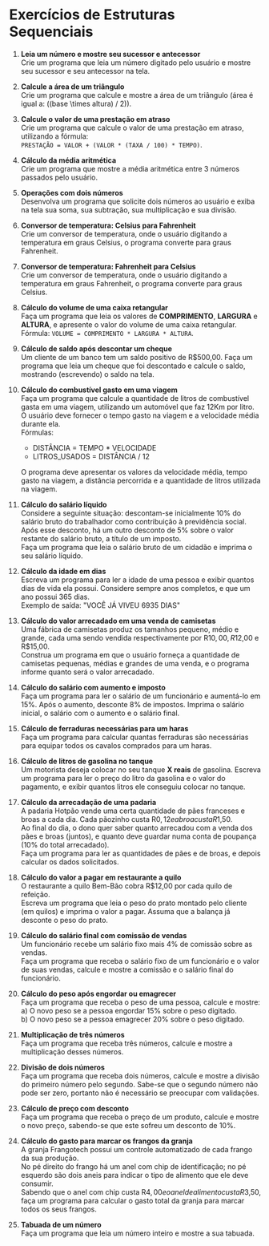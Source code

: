 # Exercícios de Estruturas Sequenciais

1. **Leia um número e mostre seu sucessor e antecessor**  
   Crie um programa que leia um número digitado pelo usuário e mostre seu sucessor e seu antecessor na tela.

2. **Calcule a área de um triângulo**  
   Crie um programa que calcule e mostre a área de um triângulo (área é igual a: \((base \times altura) / 2\)).

3. **Calcule o valor de uma prestação em atraso**  
   Crie um programa que calcule o valor de uma prestação em atraso, utilizando a fórmula:  
   `PRESTAÇÃO = VALOR + (VALOR * (TAXA / 100) * TEMPO)`.

4. **Cálculo da média aritmética**  
   Crie um programa que mostre a média aritmética entre 3 números passados pelo usuário.

5. **Operações com dois números**  
   Desenvolva um programa que solicite dois números ao usuário e exiba na tela sua soma, sua subtração, sua multiplicação e sua divisão.

6. **Conversor de temperatura: Celsius para Fahrenheit**  
   Crie um conversor de temperatura, onde o usuário digitando a temperatura em graus Celsius, o programa converte para graus Fahrenheit.

7. **Conversor de temperatura: Fahrenheit para Celsius**  
   Crie um conversor de temperatura, onde o usuário digitando a temperatura em graus Fahrenheit, o programa converte para graus Celsius.

8. **Cálculo do volume de uma caixa retangular**  
   Faça um programa que leia os valores de **COMPRIMENTO**, **LARGURA** e **ALTURA**, e apresente o valor do volume de uma caixa retangular.  
   Fórmula: `VOLUME = COMPRIMENTO * LARGURA * ALTURA`.

9. **Cálculo de saldo após descontar um cheque**  
   Um cliente de um banco tem um saldo positivo de R$500,00. Faça um programa que leia um cheque que foi descontado e calcule o saldo, mostrando (escrevendo) o saldo na tela.

10. **Cálculo do combustível gasto em uma viagem**  
    Faça um programa que calcule a quantidade de litros de combustível gasta em uma viagem, utilizando um automóvel que faz 12Km por litro. O usuário deve fornecer o tempo gasto na viagem e a velocidade média durante ela.  
    Fórmulas:
    - DISTÂNCIA = TEMPO * VELOCIDADE
    - LITROS_USADOS = DISTÂNCIA / 12

    O programa deve apresentar os valores da velocidade média, tempo gasto na viagem, a distância percorrida e a quantidade de litros utilizada na viagem.

11. **Cálculo do salário líquido**  
    Considere a seguinte situação: descontam-se inicialmente 10% do salário bruto do trabalhador como contribuição à previdência social. Após esse desconto, há um outro desconto de 5% sobre o valor restante do salário bruto, a título de um imposto.  
    Faça um programa que leia o salário bruto de um cidadão e imprima o seu salário líquido.

12. **Cálculo da idade em dias**  
    Escreva um programa para ler a idade de uma pessoa e exibir quantos dias de vida ela possui. Considere sempre anos completos, e que um ano possui 365 dias.  
    Exemplo de saída: "VOCÊ JÁ VIVEU 6935 DIAS"

13. **Cálculo do valor arrecadado em uma venda de camisetas**  
    Uma fábrica de camisetas produz os tamanhos pequeno, médio e grande, cada uma sendo vendida respectivamente por R$10,00, R$12,00 e R$15,00.  
    Construa um programa em que o usuário forneça a quantidade de camisetas pequenas, médias e grandes de uma venda, e o programa informe quanto será o valor arrecadado.

14. **Cálculo do salário com aumento e imposto**  
    Faça um programa para ler o salário de um funcionário e aumentá-lo em 15%. Após o aumento, desconte 8% de impostos. Imprima o salário inicial, o salário com o aumento e o salário final.

15. **Cálculo de ferraduras necessárias para um haras**  
    Faça um programa para calcular quantas ferraduras são necessárias para equipar todos os cavalos comprados para um haras.

16. **Cálculo de litros de gasolina no tanque**  
    Um motorista deseja colocar no seu tanque **X reais** de gasolina. Escreva um programa para ler o preço do litro da gasolina e o valor do pagamento, e exibir quantos litros ele conseguiu colocar no tanque.

17. **Cálculo da arrecadação de uma padaria**  
    A padaria Hotpão vende uma certa quantidade de pães franceses e broas a cada dia. Cada pãozinho custa R$0,12 e a broa custa R$1,50.  
    Ao final do dia, o dono quer saber quanto arrecadou com a venda dos pães e broas (juntos), e quanto deve guardar numa conta de poupança (10% do total arrecadado).  
    Faça um programa para ler as quantidades de pães e de broas, e depois calcular os dados solicitados.

18. **Cálculo do valor a pagar em restaurante a quilo**  
    O restaurante a quilo Bem-Bão cobra R$12,00 por cada quilo de refeição.  
    Escreva um programa que leia o peso do prato montado pelo cliente (em quilos) e imprima o valor a pagar. Assuma que a balança já desconte o peso do prato.

19. **Cálculo do salário final com comissão de vendas**  
    Um funcionário recebe um salário fixo mais 4% de comissão sobre as vendas.  
    Faça um programa que receba o salário fixo de um funcionário e o valor de suas vendas, calcule e mostre a comissão e o salário final do funcionário.

20. **Cálculo do peso após engordar ou emagrecer**  
    Faça um programa que receba o peso de uma pessoa, calcule e mostre:  
    a) O novo peso se a pessoa engordar 15% sobre o peso digitado.  
    b) O novo peso se a pessoa emagrecer 20% sobre o peso digitado.

21. **Multiplicação de três números**  
    Faça um programa que receba três números, calcule e mostre a multiplicação desses números.

22. **Divisão de dois números**  
    Faça um programa que receba dois números, calcule e mostre a divisão do primeiro número pelo segundo. Sabe-se que o segundo número não pode ser zero, portanto não é necessário se preocupar com validações.

23. **Cálculo de preço com desconto**  
    Faça um programa que receba o preço de um produto, calcule e mostre o novo preço, sabendo-se que este sofreu um desconto de 10%.

24. **Cálculo do gasto para marcar os frangos da granja**  
    A granja Frangotech possui um controle automatizado de cada frango da sua produção.  
    No pé direito do frango há um anel com chip de identificação; no pé esquerdo são dois aneis para indicar o tipo de alimento que ele deve consumir.  
    Sabendo que o anel com chip custa R$4,00 e o anel de alimento custa R$3,50, faça um programa para calcular o gasto total da granja para marcar todos os seus frangos.

25. **Tabuada de um número**  
    Faça um programa que leia um número inteiro e mostre a sua tabuada.
